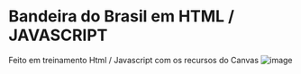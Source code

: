 # Bandeira do Brasil em HTML / JAVASCRIPT
Feito em treinamento Html /  Javascript com os recursos do Canvas
![image](https://user-images.githubusercontent.com/102427018/236690957-6644590c-0f3d-4bf3-b401-274078ef11cf.png)

